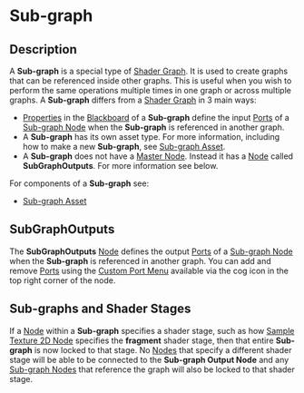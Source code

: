 # Sub-graph

## Description

A **Sub-graph** is a special type of [Shader Graph](Shader-Graph.md). It is used to create graphs that can be referenced inside other graphs. This is useful when you wish to perform the same operations multiple times in one graph or across multiple graphs. A **Sub-graph** differs from a [Shader Graph](Shader-Graph.md) in 3 main ways:
- [Properties](Property-Types.md) in the [Blackboard](Blackboard.md) of a **Sub-graph** define the input [Ports](Port.md) of a [Sub-graph Node](Sub-graph-Node.md) when the **Sub-graph** is referenced in another graph. 
- A **Sub-graph** has its own asset type. For more information, including how to make a new **Sub-graph**, see [Sub-graph Asset](Sub-graph-Asset.md).
- A **Sub-graph** does not have a [Master Node](Master-Node.md). Instead it has a [Node](Node.md) called **SubGraphOutputs**. For more information see below.

For components of a **Sub-graph** see:
* [Sub-graph Asset](Sub-graph-Asset.md)

## SubGraphOutputs

The **SubGraphOutputs** [Node](Node.md) defines the output [Ports](Port.md) of a [Sub-graph Node](Sub-graph-Node.md) when the **Sub-graph** is referenced in another graph. You can add and remove [Ports](Port.md) using the [Custom Port Menu](Custom-Port-Menu) available via the cog icon in the top right corner of the node.

## Sub-graphs and Shader Stages

If a [Node](Node.md) within a **Sub-graph** specifies a shader stage, such as how [Sample Texture 2D Node](Sample-Texture-2D-Node.md) specifies the **fragment** shader stage, then that entire **Sub-graph** is now locked to that stage. No [Nodes](Node.md) that specify a different shader stage will be able to be connected to the **Sub-graph Output Node** and any [Sub-graph Nodes](Sub-graph-Node.md) that reference the graph will also be locked to that shader stage.
